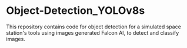 # Object-Detection_YOLOv8s
This repository contains code for object detection for a simulated space station's tools using images generated Falcon AI, to detect and classify images.
